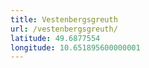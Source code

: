 ```yaml
---
title: Vestenbergsgreuth
url: /vestenbergsgreuth/
latitude: 49.6877554
longitude: 10.651895600000001
---
```

